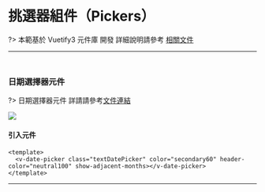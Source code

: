 # 挑選器組件（Pickers）

?> 本範基於 Vuetify3 元件庫 開發 詳細說明請參考 [相關文件](https://vuetifyjs.com/en/#javascript)

<hr style="margin-bottom:3rem;"/>

### 日期選擇器元件

?> 日期選擇器元件 詳請請參考[文件連結](https://vuetifyjs.com/en/components/date-pickers/#usage)

<img  src="doc_img/img_datepicker.png"></img>

<h4>引入元件</h4>

```vue
<template>
  <v-date-picker class="textDatePicker" color="secondary60" header-color="neutral100" show-adjacent-months></v-date-picker>
</template>
```

<hr style="margin-bottom:8rem;"/>
